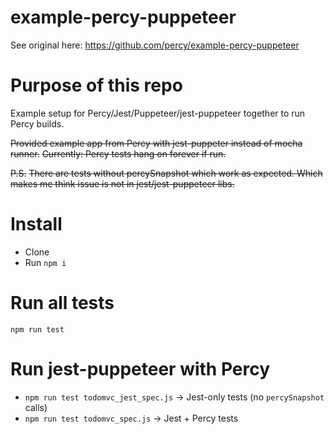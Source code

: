 # example-percy-puppeteer

See original here: https://github.com/percy/example-percy-puppeteer

# Purpose of this repo
Example setup for Percy/Jest/Puppeteer/jest-puppeteer together to run Percy builds.

~~Provided example app from Percy with jest-puppeter instead of mocha runner.~~
~~Currently: Percy tests hang on forever if run.~~

~~P.S.~~
~~There are tests without percySnapshot which work as expected. Which makes me think issue is not in jest/jest-puppeteer libs.~~

# Install
- Clone
- Run `npm i`

# Run all tests
`npm run test`

# Run jest-puppeteer with Percy

- `npm run test todomvc_jest_spec.js` -> Jest-only tests (no `percySnapshot` calls)
- `npm run test todomvc_spec.js` -> Jest + Percy tests    
